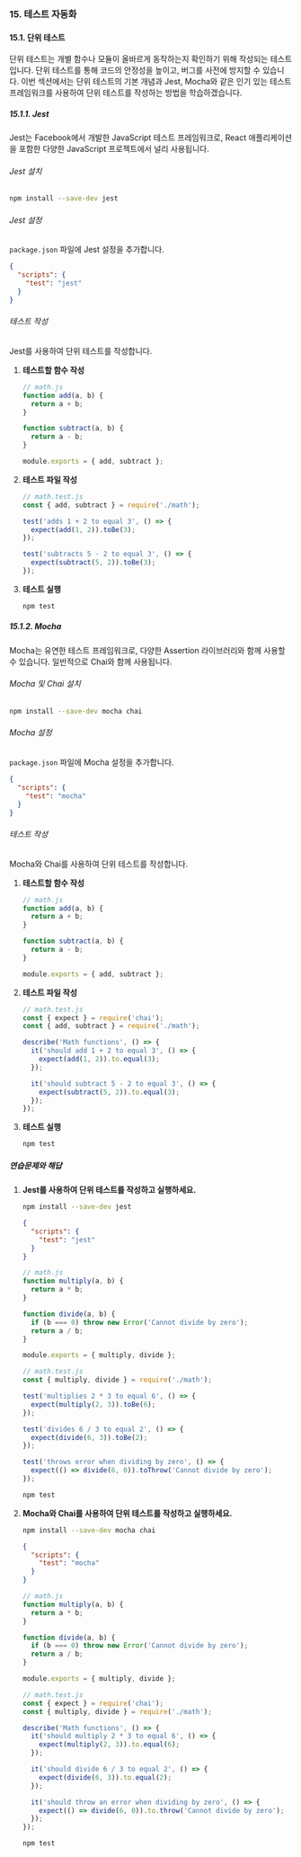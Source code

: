 ### 15. 테스트 자동화

#### 15.1. 단위 테스트

단위 테스트는 개별 함수나 모듈이 올바르게 동작하는지 확인하기 위해 작성되는 테스트입니다. 단위 테스트를 통해 코드의 안정성을 높이고, 버그를 사전에 방지할 수 있습니다. 이번 섹션에서는 단위 테스트의 기본 개념과 Jest, Mocha와 같은 인기 있는 테스트 프레임워크를 사용하여 단위 테스트를 작성하는 방법을 학습하겠습니다.

##### 15.1.1. Jest

Jest는 Facebook에서 개발한 JavaScript 테스트 프레임워크로, React 애플리케이션을 포함한 다양한 JavaScript 프로젝트에서 널리 사용됩니다.

###### Jest 설치

```bash
npm install --save-dev jest
```

###### Jest 설정

`package.json` 파일에 Jest 설정을 추가합니다.

```json
{
  "scripts": {
    "test": "jest"
  }
}
```

###### 테스트 작성

Jest를 사용하여 단위 테스트를 작성합니다.

1. **테스트할 함수 작성**

   ```javascript
   // math.js
   function add(a, b) {
     return a + b;
   }

   function subtract(a, b) {
     return a - b;
   }

   module.exports = { add, subtract };
   ```

2. **테스트 파일 작성**

   ```javascript
   // math.test.js
   const { add, subtract } = require('./math');

   test('adds 1 + 2 to equal 3', () => {
     expect(add(1, 2)).toBe(3);
   });

   test('subtracts 5 - 2 to equal 3', () => {
     expect(subtract(5, 2)).toBe(3);
   });
   ```

3. **테스트 실행**

   ```bash
   npm test
   ```

##### 15.1.2. Mocha

Mocha는 유연한 테스트 프레임워크로, 다양한 Assertion 라이브러리와 함께 사용할 수 있습니다. 일반적으로 Chai와 함께 사용됩니다.

###### Mocha 및 Chai 설치

```bash
npm install --save-dev mocha chai
```

###### Mocha 설정

`package.json` 파일에 Mocha 설정을 추가합니다.

```json
{
  "scripts": {
    "test": "mocha"
  }
}
```

###### 테스트 작성

Mocha와 Chai를 사용하여 단위 테스트를 작성합니다.

1. **테스트할 함수 작성**

   ```javascript
   // math.js
   function add(a, b) {
     return a + b;
   }

   function subtract(a, b) {
     return a - b;
   }

   module.exports = { add, subtract };
   ```

2. **테스트 파일 작성**

   ```javascript
   // math.test.js
   const { expect } = require('chai');
   const { add, subtract } = require('./math');

   describe('Math functions', () => {
     it('should add 1 + 2 to equal 3', () => {
       expect(add(1, 2)).to.equal(3);
     });

     it('should subtract 5 - 2 to equal 3', () => {
       expect(subtract(5, 2)).to.equal(3);
     });
   });
   ```

3. **테스트 실행**

   ```bash
   npm test
   ```

##### 연습문제와 해답

1. **Jest를 사용하여 단위 테스트를 작성하고 실행하세요.**

   ```bash
   npm install --save-dev jest
   ```

   ```json
   {
     "scripts": {
       "test": "jest"
     }
   }
   ```

   ```javascript
   // math.js
   function multiply(a, b) {
     return a * b;
   }

   function divide(a, b) {
     if (b === 0) throw new Error('Cannot divide by zero');
     return a / b;
   }

   module.exports = { multiply, divide };
   ```

   ```javascript
   // math.test.js
   const { multiply, divide } = require('./math');

   test('multiplies 2 * 3 to equal 6', () => {
     expect(multiply(2, 3)).toBe(6);
   });

   test('divides 6 / 3 to equal 2', () => {
     expect(divide(6, 3)).toBe(2);
   });

   test('throws error when dividing by zero', () => {
     expect(() => divide(6, 0)).toThrow('Cannot divide by zero');
   });
   ```

   ```bash
   npm test
   ```

2. **Mocha와 Chai를 사용하여 단위 테스트를 작성하고 실행하세요.**

   ```bash
   npm install --save-dev mocha chai
   ```

   ```json
   {
     "scripts": {
       "test": "mocha"
     }
   }
   ```

   ```javascript
   // math.js
   function multiply(a, b) {
     return a * b;
   }

   function divide(a, b) {
     if (b === 0) throw new Error('Cannot divide by zero');
     return a / b;
   }

   module.exports = { multiply, divide };
   ```

   ```javascript
   // math.test.js
   const { expect } = require('chai');
   const { multiply, divide } = require('./math');

   describe('Math functions', () => {
     it('should multiply 2 * 3 to equal 6', () => {
       expect(multiply(2, 3)).to.equal(6);
     });

     it('should divide 6 / 3 to equal 2', () => {
       expect(divide(6, 3)).to.equal(2);
     });

     it('should throw an error when dividing by zero', () => {
       expect(() => divide(6, 0)).to.throw('Cannot divide by zero');
     });
   });
   ```

   ```bash
   npm test
   ```
